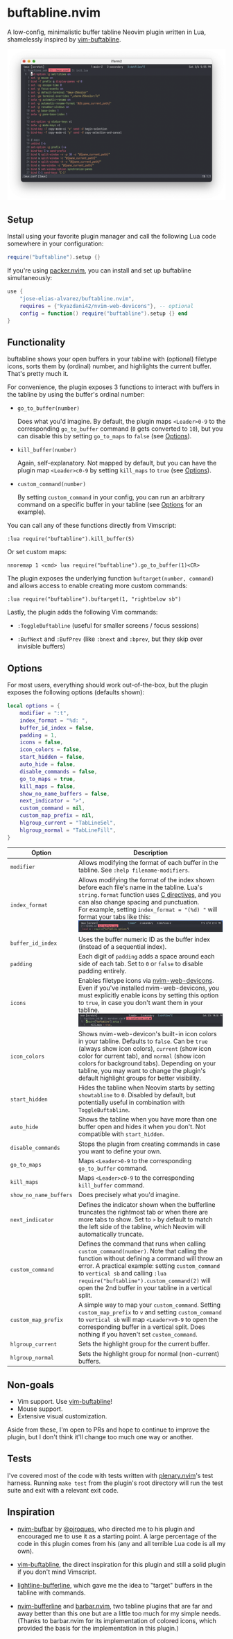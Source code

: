 <!-- markdownlint-configure-file
{
  "line-length": false
}
-->

# buftabline.nvim

A low-config, minimalistic buffer tabline Neovim plugin written in Lua,
shamelessly inspired by [vim-buftabline](https://github.com/ap/vim-buftabline).

![buftabline](./screenshots/buftabline.png)

## Setup

Install using your favorite plugin manager and call the following Lua code
somewhere in your configuration:

```lua
require("buftabline").setup {}
```

If you're using [packer.nvim](https://github.com/wbthomason/packer.nvim), you
can install and set up buftabline simultaneously:

```lua
use {
    "jose-elias-alvarez/buftabline.nvim",
    requires = {"kyazdani42/nvim-web-devicons"}, -- optional
    config = function() require("buftabline").setup {} end
}
```

## Functionality

buftabline shows your open buffers in your tabline with (optional) filetype
icons, sorts them by (ordinal) number, and highlights the current buffer. That's
pretty much it.

For convenience, the plugin exposes 3 functions to interact with buffers in the
tabline by using the buffer's ordinal number:

- `go_to_buffer(number)`

  Does what you'd imagine. By default, the plugin maps `<Leader>0-9` to the
  corresponding `go_to_buffer` command (`0` gets converted to `10`), but you can
  disable this by setting `go_to_maps` to `false` (see [Options](#options)).

- `kill_buffer(number)`

  Again, self-explanatory. Not mapped by default, but you can have the plugin
  map `<Leader>c0-9` by setting `kill_maps` to `true` (see [Options](#options)).

- `custom_command(number)`

  By setting `custom_command` in your config, you can run an arbitrary command
  on a specific buffer in your tabline (see [Options](#options) for an example).

You can call any of these functions directly from Vimscript:

```vim
:lua require("buftabline").kill_buffer(5)
```

Or set custom maps:

```vim
nnoremap 1 <cmd> lua require("buftabline").go_to_buffer(1)<CR>
```

The plugin exposes the underlying function `buftarget(number, command)` and
allows access to enable creating more custom commands:

```vim
:lua require("buftabline").buftarget(1, "rightbelow sb")
```

Lastly, the plugin adds the following Vim commands:

- `:ToggleBuftabline` (useful for smaller screens / focus sessions)

- `:BufNext` and `:BufPrev` (like `:bnext` and `:bprev`, but they skip over
  invisible buffers)

## Options

For most users, everything should work out-of-the-box, but the plugin exposes
the following options (defaults shown):

```lua
local options = {
    modifier = ":t",
    index_format = "%d: ",
    buffer_id_index = false,
    padding = 1,
    icons = false,
    icon_colors = false,
    start_hidden = false,
    auto_hide = false,
    disable_commands = false,
    go_to_maps = true,
    kill_maps = false,
    show_no_name_buffers = false,
    next_indicator = ">",
    custom_command = nil,
    custom_map_prefix = nil,
    hlgroup_current = "TabLineSel",
    hlgroup_normal = "TabLineFill",
}
```

| Option | Description |
| ------ | ----------- |
| `modifier` | Allows modifying the format of each buffer in the tabline. See `:help filename-modifiers`. |
| `index_format` | Allows modifying the format of the index shown before each file's name in the tabline. Lua's `string.format` function uses [C directives](http://www.cplusplus.com/reference/cstdio/printf/), and you can also change spacing and punctuation. <br>For example, setting `index_format = "(%d) "` will format your tabs like this: ![index_format](./screenshots/index_format.png) |
| `buffer_id_index` | Uses the buffer numeric ID as the buffer index (instead of a sequential index). |
| `padding` | Each digit of `padding` adds a space around each side of each tab. Set to `0` or `false` to disable padding entirely. |
| `icons` | Enables filetype icons via [nvim-web-devicons](https://github.com/kyazdani42/nvim-web-devicons). Even if you've installed nvim-web-devicons, you must explicitly enable icons by setting this option to `true`, in case you don't want them in your tabline.  ![devicons](./screenshots/devicons.png)||
| `icon_colors` | Shows nvim-web-devicon's built-in icon colors in your tabline. Defaults to `false`. Can be `true` (always show icon colors), `current` (show icon color for current tab), and `normal` (show icon colors for background tabs). Depending on your tabline, you may want to change the plugin's default highlight groups for better visibility. |
| `start_hidden` | Hides the tabline when Neovim starts by setting `showtabline` to `0`. Disabled by default, but potentially useful in combination with `ToggleBuftabline`. |
| `auto_hide` | Shows the tabline when you have more than one buffer open and hides it when you don't. Not compatible with `start_hidden`. |
| `disable_commands` | Stops the plugin from creating commands in case you want to define your own. |
| `go_to_maps` | Maps `<Leader>0-9` to the corresponding `go_to_buffer` command. |
| `kill_maps` | Maps `<Leader>c0-9` to the corresponding `kill_buffer` command. |
| `show_no_name_buffers` | Does precisely what you'd imagine. |
| `next_indicator` | Defines the indicator shown when the bufferline truncates the rightmost tab or when there are more tabs to show. Set to `>` by default to match the left side of the tabline, which Neovim will automatically truncate. |
| `custom_command` | Defines the command that runs when calling `custom_command(number)`. Note that calling the function without defining a command will throw an error.  A practical example: setting `custom_command` to `vertical sb` and calling `:lua require("buftabline").custom_command(2)` will open the 2nd buffer in your tabline in a vertical split. |
| `custom_map_prefix` | A simple way to map your `custom_command`. Setting `custom_map_prefix` to `v` and setting `custom_command` to `vertical sb` will map `<Leader>v0-9` to open the corresponding buffer in a vertical split.  Does nothing if you haven't set `custom_command`. |
| `hlgroup_current` | Sets the highlight group for the current buffer. |
| `hlgroup_normal` | Sets the highlight group for normal (non-current) buffers. |

## Non-goals

- Vim support. Use [vim-buftabline](https://github.com/ap/vim-buftabline)!
- Mouse support.
- Extensive visual customization.

Aside from these, I'm open to PRs and hope to continue to improve the plugin,
but I don't think it'll change too much one way or another.

## Tests

I've covered most of the code with tests written with
[plenary.nvim](https://github.com/nvim-lua/plenary.nvim)'s test harness. Running
`make test` from the plugin's root directory will run the test suite and exit
with a relevant exit code.

## Inspiration

- [nvim-bufbar](https://github.com/ojroques/nvim-bufbar) by
  [@ojroques](https://github.com/ojroques), who directed me to his plugin and
  encouraged me to use it as a starting point. A large percentage of the code in
  this plugin comes from his (any and all terrible Lua code is all my own).

- [vim-buftabline](https://github.com/ap/vim-buftabline), the direct inspiration
  for this plugin and still a solid plugin if you don't mind Vimscript.

- [lightline-bufferline](https://github.com/mengelbrecht/lightline-bufferline),
  which gave me the idea to "target" buffers in the tabline with commands.

- [nvim-bufferline](https://github.com/akinsho/nvim-bufferline.lua) and
  [barbar.nvim](https://github.com/romgrk/barbar.nvim), two tabline plugins that
  are far and away better than this one but are a little too much for my simple
  needs. (Thanks to barbar.nvim for its implementation of colored icons, which
  provided the basis for the implementation in this plugin.)
